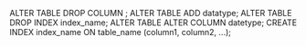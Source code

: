 ALTER TABLE  <TableName> DROP COLUMN <ColumnName>;
ALTER TABLE <TableName> ADD <ColumnName> datatype;
ALTER TABLE <TableName> DROP INDEX index_name;
ALTER TABLE <TableName> ALTER COLUMN <ColumnName> datetype;
CREATE INDEX index_name ON table_name (column1, column2, ...);



